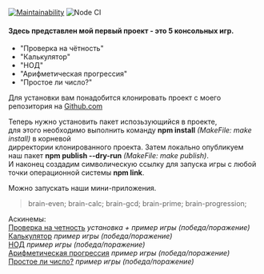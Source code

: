 [![Maintainability](https://api.codeclimate.com/v1/badges/339d26480e356bade344/maintainability)](https://codeclimate.com/github/patapiks/frontend-project-lvl1/maintainability)
![Node CI](https://github.com/patapiks/frontend-project-lvl1/workflows/Node%20CI/badge.svg)

#### Здесь представлен мой первый проект - это 5 консольных игр.  
* "Проверка на чётность"
* "Калькулятор"
* "НОД"
* "Арифметическая прогрессия"
* "Простое ли число?"  
  
Для установки вам понадобится клонировать проект с моего репозитория на [Github.com](https://github.com/patapiks/frontend-project-lvl1)  
  
Теперь нужно установить пакет испозьзующийся в проекте,  
для этого необходимо выполнить команду **npm install** *(MakeFile: make install)* в корневой  
дирректории клонированного проекта. Затем локально опубликуем  
наш пакет **npm publish --dry-run** *(MakeFile: make publish)*.  
И наконец создадим символическую ссылку для запуска игры с любой точки операционной системы **npm link**.  
  
Можно запускать наши мини-приложения.  
>brain-even; brain-calc; brain-gcd; brain-prime; brain-progression;  
  
  
Аскинемы:  
[Проверка на четность](https://asciinema.org/a/1jBoXK30oM9vUNqUkWvX8QuyT) *установка + пример игры (победа/поражение)*  
[Калькулятор](https://asciinema.org/a/l197HNTXH2pTmW6YlX9VE9D0f) *пример игры (победа/поражение)*  
[НОД](https://asciinema.org/a/4gCVxXsqJAI67muqRX3W5mhfR) *пример игры (победа/поражение)*  
[Арифметическая прогрессия](https://asciinema.org/a/9wcXThakcLGZ8GGZF6KpA0K7g) *пример игры (победа/поражение)*  
[Простое ли число?](https://asciinema.org/a/MPL4zsixbmwhnqmYffeQjeCp6) *пример игры (победа/поражение)*  

